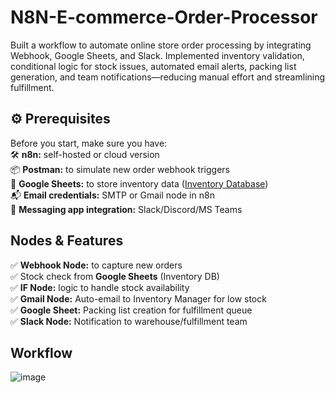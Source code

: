 # N8N-E-commerce-Order-Processor
Built a workflow to automate online store order processing by integrating Webhook, Google Sheets, and Slack. Implemented inventory validation, conditional logic for stock issues, automated email alerts, packing list generation, and team notifications—reducing manual effort and streamlining fulfillment.

## ⚙️ Prerequisites

Before you start, make sure you have:  
🛠️ **n8n:** self-hosted or cloud version    
📦 **Postman:** to simulate new order webhook triggers    
📑 **Google Sheets:** to store inventory data    ([Inventory Database](https://github.com/Hafsa-Ali/N8N---E-commerce-Order-Processor/commit/9e28e474808e94fac29d0d5044c371476909f98b))    
📬 **Email credentials:** SMTP or Gmail node in n8n  
💬 **Messaging app integration:** Slack/Discord/MS Teams  


## Nodes & Features 

✅ **Webhook Node:** to capture new orders  
✅ Stock check from **Google Sheets** (Inventory DB)  
✅ **IF Node:** logic to handle stock availability  
✅ **Gmail Node:** Auto-email to Inventory Manager for low stock  
✅ **Google Sheet:** Packing list creation for fulfillment queue  
✅ **Slack Node:** Notification to warehouse/fulfillment team  

## Workflow
![image](<img width="1730" height="640" alt="image" src="https://github.com/user-attachments/assets/71d14b23-d422-4733-ba32-35afdfd8e991" />
)

